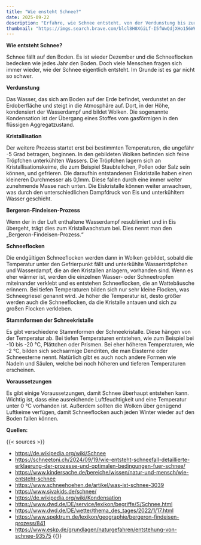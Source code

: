 ```yaml
---
title: "Wie ensteht Schnee?"
date: 2025-09-22
description: "Erfahre, wie Schnee entsteht, von der Verdunstung bis zur Kristallisation. Entdecke die faszinierenden Prozesse hinter Schneeflocken und ihre verschiedenen Formen."
thumbnail: "https://imgs.search.brave.com/blcl8H8XGiLf-I5fWwQdjXHo156WK82AjfpihadzRo8/rs:fit:860:0:0:0/g:ce/aHR0cHM6Ly9pLnBp/bmltZy5jb20vb3Jp/Z2luYWxzL2UwL2Ex/LzMwL2UwYTEzMDQ1/MDE2ZjMyOTY0OTgz/NGQ2MmJmYmE1MzM1/LmpwZw"
---
```


**Wie entsteht Schnee?**

Schnee fällt auf den Boden. Es ist wieder Dezember und die Schneeflocken bedecken wie jedes Jahr den Boden. Doch viele Menschen fragen sich immer wieder, wie der Schnee eigentlich entsteht. Im Grunde ist es gar nicht so schwer.

**Verdunstung**

Das Wasser, das sich am Boden auf der Erde befindet, verdunstet an der Erdoberfläche und steigt in die Atmosphäre auf. Dort, in der Höhe, kondensiert der Wasserdampf und bildet Wolken. Die sogenannte Kondensation ist der Übergang eines Stoffes vom gasförmigen in den flüssigen Aggregatzustand.

**Kristallisation**

Der weitere Prozess startet erst bei bestimmten Temperaturen, die ungefähr -5 Grad betragen, beginnen. In den gebildeten Wolken befinden sich feine Tröpfchen unterkühlten Wassers. Die Tröpfchen lagern sich an Kristallisationskeime, die zum Beispiel Staubteilchen, Pollen oder Salz sein können, und gefrieren. Die daraufhin entstandenen Eiskristalle haben einen kleineren Durchmesser als 0,1mm. Diese fallen durch eine immer weiter zunehmende Masse nach unten. Die Eiskristalle können weiter anwachsen, was durch den unterschiedlichen Dampfdruck von Eis und unterkühltem Wasser geschieht.

**Bergeron-Findeisen-Prozess**

Wenn der in der Luft enthaltene Wasserdampf resublimiert und in Eis übergeht, trägt dies zum Kristallwachstum bei. Dies nennt man den „Bergeron-Findeisen-Prozess.“

**Schneeflocken**

Die endgültigen Schneeflocken werden dann in Wolken gebildet, sobald die Temperatur unter den Gefrierpunkt fällt und unterkühlte Wassertröpfchen und Wasserdampf, die an den Kristallen anlagern, vorhanden sind.
Wenn es eher wärmer ist, werden die einzelnen Wasser- oder Schneetropfen miteinander verklebt und es entstehen Schneeflocken, die an Wattebäusche erinnern. Bei tiefen Temperaturen bilden sich nur sehr kleine Flocken, was Schneegriesel genannt wird.
Je höher die Temperatur ist, desto größer werden auch die Schneeflocken, da die Kristalle antauen und sich zu großen Flocken verkleben.

**Stammformen der Schneekristalle**

Es gibt verschiedene Stammformen der Schneekristalle. Diese hängen von der Temperatur ab. Bei tiefen Temperaturen entstehen, wie zum Beispiel bei -10 bis -20 °C, Plättchen oder Prismen. Bei eher höheren Temperaturen, wie -2 °C, bilden sich sechsarmige Dendriten, die man Eissterne oder Schneesterne nennt.
Natürlich gibt es auch noch andere Formen wie Nadeln und Säulen, welche bei noch höheren und tieferen Temperaturen erscheinen.

**Voraussetzungen**

Es gibt einige Voraussetzungen, damit Schnee überhaupt entstehen kann. Wichtig ist, dass eine ausreichende Luftfeuchtigkeit und eine Temperatur unter 0 °C vorhanden ist. Außerdem sollten die Wolken über genügend Luftkeime verfügen, damit Schneeflocken auch jeden Winter wieder auf den Boden fallen können.

**Quellen:**

{{< sources >}}

- <https://de.wikipedia.org/wiki/Schnee>
- <https://schneetoni.ch/2024/09/19/wie-entsteht-schneefall-detaillierte-erklaerung-der-prozesse-und-optimalen-bedingungen-fuer-schnee/>
- <https://www.kindersache.de/bereiche/wissen/natur-und-mensch/wie-entsteht-schnee>
- <https://www.schneehoehen.de/artikel/was-ist-schnee-3039>
- <https://www.sivakids.de/schnee/>
- <https://de.wikipedia.org/wiki/Kondensation>
- <https://www.dwd.de/DE/service/lexikon/begriffe/S/Schnee.html>
- <https://www.dwd.de/DE/wetter/thema_des_tages/2022/1/17.html>
- <https://www.spektrum.de/lexikon/geographie/bergeron-findeisen-prozess/841>
- <https://www.eskp.de/grundlagen/naturgefahren/entstehung-von-schnee-93575>
  {{</sources>}}
